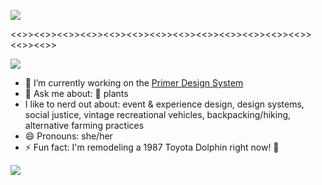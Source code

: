 ![](https://img1.picmix.com/output/stamp/normal/2/4/2/9/449242_369a1.gif)

<<>><<>><<>><<>><<>><<>><<>><<>><<>><<>><<>><<>><<>><<>><<>>

![](https://www.fillster.com/images/comments/525c.gif)
- 🔭 I’m currently working on the [Primer Design System](https://primer.style)
- 💬 Ask me about: 🌱 plants
- I like to nerd out about: event & experience design, design systems, social justice, vintage recreational vehicles, backpacking/hiking, alternative farming practices
- 😄 Pronouns: she/her
- ⚡ Fun fact: I'm remodeling a 1987 Toyota Dolphin right now! 🐬


![](https://lh3.googleusercontent.com/proxy/6tDb-KqBgtf6B0gzL-XEtpDe9jDcx67OCfpK59AgoUHasnmYxhXkHo-0rKVtRxOevRSUgh8WGrwdoTW5t4c86IK0TQq-sJqfczUc3c1g4WjJlIFjQGoxO7SzHQ)

